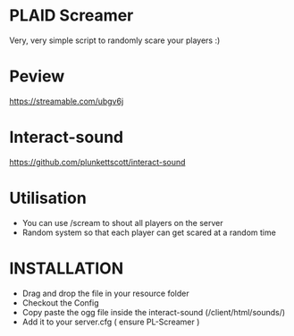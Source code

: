 # PLAID Screamer
Very, very simple script to randomly scare your players :)



# Peview 
https://streamable.com/ubgv6j


# Interact-sound
https://github.com/plunkettscott/interact-sound

# Utilisation 
- You can use /scream to shout all players on the server
- Random system so that each player can get scared at a random time

# INSTALLATION
- Drag and drop the file in your resource folder
- Checkout the Config
- Copy paste the ogg file inside the interact-sound (/client/html/sounds/)
- Add it to your server.cfg ( ensure PL-Screamer )

